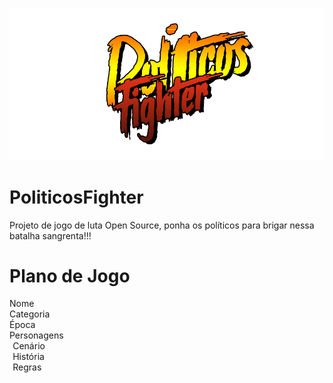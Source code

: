 ![alt text](https://github.com/facilityweb/PoliticosFighter/blob/master/PFLogoPNG.png)
# PoliticosFighter
Projeto de jogo de luta Open Source, ponha os políticos para brigar nessa batalha sangrenta!!!

# Plano de Jogo
Nome<br/>
Categoria<br/>
Época<br/>
Personagens<br/> 
Cenário<br/> 
História<br/> 
Regras<br/> 

